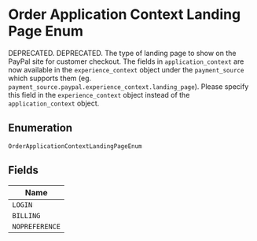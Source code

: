 
# Order Application Context Landing Page Enum

DEPRECATED. DEPRECATED. The type of landing page to show on the PayPal site for customer checkout.  The fields in `application_context` are now available in the `experience_context` object under the `payment_source` which supports them (eg. `payment_source.paypal.experience_context.landing_page`). Please specify this field in the `experience_context` object instead of the `application_context` object.

## Enumeration

`OrderApplicationContextLandingPageEnum`

## Fields

| Name |
|  --- |
| `LOGIN` |
| `BILLING` |
| `NOPREFERENCE` |

